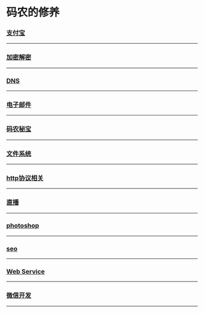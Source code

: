 码农的修养
==========

### [支付宝](alipay/index)

---

### [加密解密](crypto/index)

---

### [DNS](dns/index)

---

### [电子邮件](email/index)

---

### [码农秘宝](encyclopedia/index)

---

### [文件系统](file-system/index)

---

### [http协议相关](http/index)

---

### [直播](live/index)

---

### [photoshop](photoshop/index)

---

### [seo](seo/index)

---

### [Web Service](web-service/index)

---

### [微信开发](wechat/index)

---

